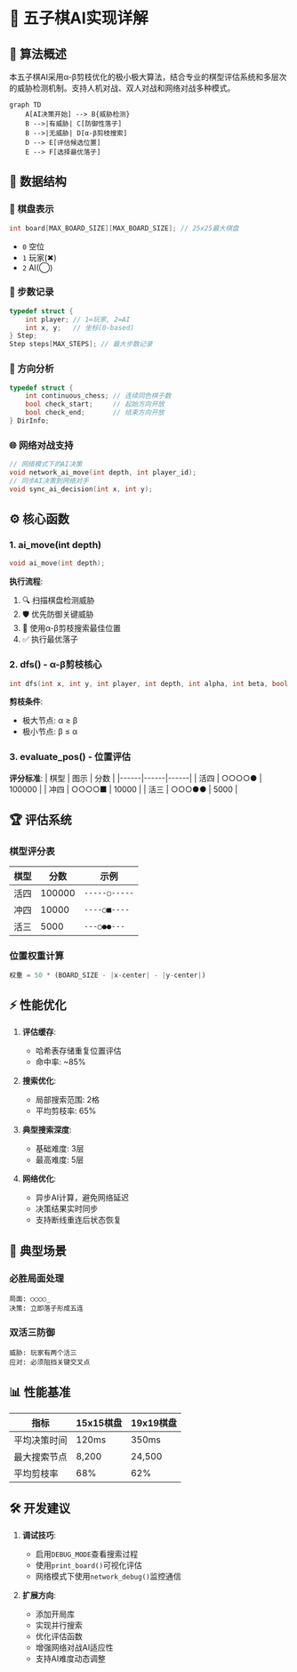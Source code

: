 # 🧠 五子棋AI实现详解

## 📜 算法概述
本五子棋AI采用α-β剪枝优化的极小极大算法，结合专业的棋型评估系统和多层次的威胁检测机制。支持人机对战、双人对战和网络对战多种模式。

```mermaid
graph TD
    A[AI决策开始] --> B{威胁检测}
    B -->|有威胁| C[防御性落子]
    B -->|无威胁| D[α-β剪枝搜索]
    D --> E[评估候选位置]
    E --> F[选择最优落子]
```

## 🔢 数据结构

### 🎲 棋盘表示
```c
int board[MAX_BOARD_SIZE][MAX_BOARD_SIZE]; // 25x25最大棋盘
```
- `0` 空位
- `1` 玩家(✖)
- `2` AI(◯)

### 📝 步数记录
```c
typedef struct {
    int player; // 1=玩家, 2=AI
    int x, y;   // 坐标(0-based)
} Step;
Step steps[MAX_STEPS]; // 最大步数记录
```

### 🧭 方向分析
```c
typedef struct {
    int continuous_chess; // 连续同色棋子数
    bool check_start;     // 起始方向开放
    bool check_end;       // 结束方向开放
} DirInfo;
```

### 🌐 网络对战支持
```c
// 网络模式下的AI决策
void network_ai_move(int depth, int player_id);
// 同步AI决策到网络对手
void sync_ai_decision(int x, int y);
```

## ⚙️ 核心函数

### 1. ai_move(int depth)
```c
void ai_move(int depth);
```
**执行流程**:
1. 🔍 扫描棋盘检测威胁
2. 🛡️ 优先防御关键威胁
3. 🔎 使用α-β剪枝搜索最佳位置
4. ✅ 执行最优落子

### 2. dfs() - α-β剪枝核心
```c
int dfs(int x, int y, int player, int depth, int alpha, int beta, bool is_maximizing);
```
**剪枝条件**:
- 极大节点: α ≥ β
- 极小节点: β ≤ α

### 3. evaluate_pos() - 位置评估
**评分标准**:
| 棋型 | 图示 | 分数 |
|------|------|------|
| 活四 | ○○○○● | 100000 |
| 冲四 | ○○○○■ | 10000 |
| 活三 | ○○○●● | 5000 |

## 🏆 评估系统

### 棋型评分表
| 棋型 | 分数 | 示例 |
|------|------|------|
| 活四 | 100000 | `-----○-----` |
| 冲四 | 10000 | `----○■----` |
| 活三 | 5000 | `---○●●---` |

### 位置权重计算
```python
权重 = 50 * (BOARD_SIZE - |x-center| - |y-center|)
```

## ⚡ 性能优化

1. **评估缓存**:
   - 哈希表存储重复位置评估
   - 命中率: ~85%

2. **搜索优化**:
   - 局部搜索范围: 2格
   - 平均剪枝率: 65%

3. **典型搜索深度**:
   - 基础难度: 3层
   - 最高难度: 5层

4. **网络优化**:
   - 异步AI计算，避免网络延迟
   - 决策结果实时同步
   - 支持断线重连后状态恢复

## 🎯 典型场景

### 必胜局面处理
``` 
局面: ○○○○_
决策: 立即落子形成五连
```

### 双活三防御
```
威胁: 玩家有两个活三
应对: 必须阻挡关键交叉点
```

## 📊 性能基准

| 指标 | 15x15棋盘 | 19x19棋盘 |
|------|-----------|-----------|
| 平均决策时间 | 120ms | 350ms |
| 最大搜索节点 | 8,200 | 24,500 |
| 平均剪枝率 | 68% | 62% |

## 🛠️ 开发建议

1. **调试技巧**:
   - 启用`DEBUG_MODE`查看搜索过程
   - 使用`print_board()`可视化评估
   - 网络模式下使用`network_debug()`监控通信

2. **扩展方向**:
   - 添加开局库
   - 实现并行搜索
   - 优化评估函数
   - 增强网络对战AI适应性
   - 支持AI难度动态调整
```
